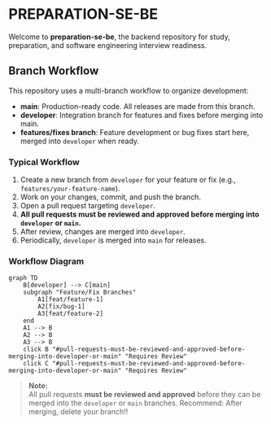 # PREPARATION-SE-BE

Welcome to **preparation-se-be**, the backend repository for study, preparation, and software engineering interview readiness.

## Branch Workflow

This repository uses a multi-branch workflow to organize development:

- **main**: Production-ready code. All releases are made from this branch.
- **developer**: Integration branch for features and fixes before merging into main.
- **features/fixes branch**: Feature development or bug fixes start here, merged into `developer` when ready.

### Typical Workflow

1. Create a new branch from `developer` for your feature or fix (e.g., `features/your-feature-name`).
2. Work on your changes, commit, and push the branch.
3. Open a pull request targeting `developer`.
4. **All pull requests must be reviewed and approved before merging into `developer` or `main`.**
5. After review, changes are merged into `developer`.
6. Periodically, `developer` is merged into `main` for releases.

### Workflow Diagram

```mermaid
graph TD
    B[developer] --> C[main]
    subgraph "Feature/Fix Branches"
        A1[feat/feature-1]
        A2[fix/bug-1]
        A3[feat/feature-2]
    end
    A1 --> B
    A2 --> B
    A3 --> B
    click B "#pull-requests-must-be-reviewed-and-approved-before-merging-into-developer-or-main" "Requires Review"
    click C "#pull-requests-must-be-reviewed-and-approved-before-merging-into-developer-or-main" "Requires Review"
```

> **Note:**  
> All pull requests **must be reviewed and approved** before they can be merged into the `developer` or `main` branches.
> Recommend: After merging, delete your branch!!
